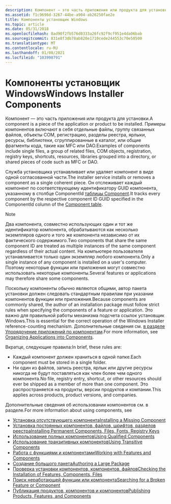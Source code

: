 ```yaml
---
description: Компонент — это часть приложения или продукта для установки.
ms.assetid: f1c9696d-3267-44be-a904-ab26250fae2e
title: Компоненты установщик Windows
ms.topic: article
ms.date: 05/31/2018
ms.openlocfilehash: 8ad90f2fb576d0333a26fc92f9cf951e4da06bab
ms.sourcegitcommit: 831e8f3db78ab820e1710cede244553c70e50500
ms.translationtype: MT
ms.contentlocale: ru-RU
ms.lasthandoff: 01/08/2021
ms.locfileid: "103998791"
---
```

# <a name="windows-installer-components"></a><span data-ttu-id="1db40-103">Компоненты установщик Windows</span><span class="sxs-lookup"><span data-stu-id="1db40-103">Windows Installer Components</span></span>

<span data-ttu-id="1db40-104">Компонент — это часть приложения или продукта для установки.</span><span class="sxs-lookup"><span data-stu-id="1db40-104">A component is a piece of the application or product to be installed.</span></span> <span data-ttu-id="1db40-105">Примеры компонентов включают в себя отдельные файлы, группу связанных файлов, объекты COM, регистрацию, разделы реестра, ярлыки, ресурсы, библиотеки, сгруппированные в каталог, или общие фрагменты кода, такие как MFC или DAO.</span><span class="sxs-lookup"><span data-stu-id="1db40-105">Examples of components include single files, a group of related files, COM objects, registration, registry keys, shortcuts, resources, libraries grouped into a directory, or shared pieces of code such as MFC or DAO.</span></span>

<span data-ttu-id="1db40-106">Служба установщика устанавливает или удаляет компонент в виде одной согласованной части.</span><span class="sxs-lookup"><span data-stu-id="1db40-106">The installer service installs or removes a component as a single coherent piece.</span></span> <span data-ttu-id="1db40-107">Он отслеживает каждый компонент по соответствующему идентификатору GUID компонента, указанному в столбце ComponentId [таблицы Component](component-table.md).</span><span class="sxs-lookup"><span data-stu-id="1db40-107">It tracks every component by the respective component ID GUID specified in the ComponentId column of the [Component table](component-table.md).</span></span>

> [!Note]  
> <span data-ttu-id="1db40-108">Два компонента, совместно использующих один и тот же идентификатор компонента, обрабатываются как несколько экземпляров одного и того же компонента независимо от их фактического содержимого.</span><span class="sxs-lookup"><span data-stu-id="1db40-108">Two components that share the same component ID are treated as multiple instances of the same component regardless of their actual content.</span></span> <span data-ttu-id="1db40-109">На компьютере пользователя устанавливается только один экземпляр любого компонента.</span><span class="sxs-lookup"><span data-stu-id="1db40-109">Only a single instance of any component is installed on a user's computer.</span></span> <span data-ttu-id="1db40-110">Поэтому некоторые функции или приложения могут совместно использовать некоторые компоненты.</span><span class="sxs-lookup"><span data-stu-id="1db40-110">Several features or applications may therefore share some components.</span></span>

 

<span data-ttu-id="1db40-111">Поскольку компоненты обычно являются общими, автор пакета установки должен следовать стандартным правилам при указании компонентов функции или приложения.</span><span class="sxs-lookup"><span data-stu-id="1db40-111">Because components are commonly shared, the author of an installation package must follow strict rules when specifying the components of a feature or application.</span></span> <span data-ttu-id="1db40-112">Это важно для правильной работы механизма подсчета ссылок установщик Windows.</span><span class="sxs-lookup"><span data-stu-id="1db40-112">This is essential for the correct operation of the Windows Installer reference-counting mechanism.</span></span> <span data-ttu-id="1db40-113">Дополнительные сведения см. [в разделе Упорядочение приложений по компонентам](organizing-applications-into-components.md).</span><span class="sxs-lookup"><span data-stu-id="1db40-113">For more information, see [Organizing Applications into Components](organizing-applications-into-components.md).</span></span>

<span data-ttu-id="1db40-114">Вкратце, следующие правила:</span><span class="sxs-lookup"><span data-stu-id="1db40-114">In brief, these rules are:</span></span>

-   <span data-ttu-id="1db40-115">Каждый компонент должен храниться в одной папке.</span><span class="sxs-lookup"><span data-stu-id="1db40-115">Each component must be stored in a single folder.</span></span>
-   <span data-ttu-id="1db40-116">Ни один из файлов, запись реестра, ярлык или другие ресурсы никогда не будут поставляться как член более чем одного компонента.</span><span class="sxs-lookup"><span data-stu-id="1db40-116">No file, registry entry, shortcut, or other resources should ever be shipped as a member of more than one component.</span></span> <span data-ttu-id="1db40-117">Это распространяется на продукты, версии продуктов и компании.</span><span class="sxs-lookup"><span data-stu-id="1db40-117">This applies across products, product versions, and companies.</span></span>

<span data-ttu-id="1db40-118">Дополнительные сведения об использовании компонентов см. в разделе.</span><span class="sxs-lookup"><span data-stu-id="1db40-118">For more information about using components, see</span></span>

-   [<span data-ttu-id="1db40-119">Установка отсутствующего компонента</span><span class="sxs-lookup"><span data-stu-id="1db40-119">Installing a Missing Component</span></span>](installing-a-missing-component.md)
-   [<span data-ttu-id="1db40-120">Установка постоянных компонентов, файлов, шрифтов, разделов реестра</span><span class="sxs-lookup"><span data-stu-id="1db40-120">Installing Permanent Components, Files, Fonts, Registry Keys</span></span>](installing-permanent-components-files-fonts-registry-keys.md)
-   [<span data-ttu-id="1db40-121">Использование полных компонентов</span><span class="sxs-lookup"><span data-stu-id="1db40-121">Using Qualified Components</span></span>](using-qualified-components.md)
-   [<span data-ttu-id="1db40-122">Использование транзитивных компонентов</span><span class="sxs-lookup"><span data-stu-id="1db40-122">Using Transitive Components</span></span>](using-transitive-components.md)
-   [<span data-ttu-id="1db40-123">Работа с функциями и компонентами</span><span class="sxs-lookup"><span data-stu-id="1db40-123">Working with Features and Components</span></span>](working-with-features-and-components.md)
-   [<span data-ttu-id="1db40-124">Создание большого пакета</span><span class="sxs-lookup"><span data-stu-id="1db40-124">Authoring a Large Package</span></span>](authoring-a-large-package.md)
-   [<span data-ttu-id="1db40-125">Проверка установки компонентов, компонентов, файлов</span><span class="sxs-lookup"><span data-stu-id="1db40-125">Checking the Installation of Features, Components, Files</span></span>](checking-the-installation-of-features-components-files.md)
-   [<span data-ttu-id="1db40-126">Поиск неработающей функции или компонента</span><span class="sxs-lookup"><span data-stu-id="1db40-126">Searching for a Broken Feature or Component</span></span>](searching-for-a-broken-feature-or-component.md)
-   [<span data-ttu-id="1db40-127">Публикация продуктов, компонентов и компонентов</span><span class="sxs-lookup"><span data-stu-id="1db40-127">Publishing Products, Features, and Components</span></span>](publishing-products-features-and-components.md)

 

 



